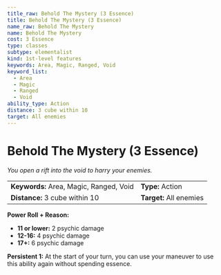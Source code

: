```yaml
---
title_raw: Behold The Mystery (3 Essence)
title: Behold The Mystery (3 Essence)
name_raw: Behold The Mystery
name: Behold The Mystery
cost: 3 Essence
type: classes
subtype: elementalist
kind: 1st-level features
keywords: Area, Magic, Ranged, Void
keyword_list:
  - Area
  - Magic
  - Ranged
  - Void
ability_type: Action
distance: 3 cube within 10
target: All enemies
---
```


# Behold The Mystery (3 Essence)

*You open a rift into the void to harry your enemies.*

|                                         |                         |
| :-------------------------------------- | :---------------------- |
| **Keywords:** Area, Magic, Ranged, Void | **Type:** Action        |
| **Distance:** 3 cube within 10          | **Target:** All enemies |

**Power Roll + Reason:**

- **11 or lower:** 2 psychic damage
- **12-16:** 4 psychic damage
- **17+:** 6 psychic damage

**Persistent 1:** At the start of your turn, you can use your maneuver to use this ability again without spending essence.
